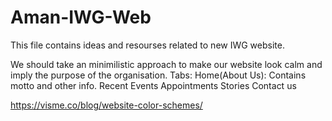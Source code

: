 # Aman-IWG-Web
This file contains ideas and resourses related to new IWG website.

We should take an minimilistic approach to make our website look calm and imply the purpose of the organisation.
Tabs:
Home(About Us): Contains motto and other info.
Recent Events
Appointments
Stories
Contact us



https://visme.co/blog/website-color-schemes/

